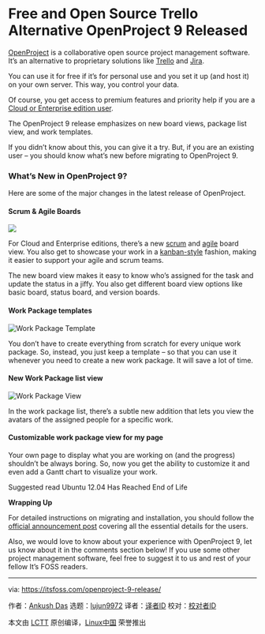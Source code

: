 [#]: collector: (lujun9972)
[#]: translator: (geekpi)
[#]: reviewer: ( )
[#]: publisher: ( )
[#]: url: ( )
[#]: subject: (Free and Open Source Trello Alternative OpenProject 9 Released)
[#]: via: (https://itsfoss.com/openproject-9-release/)
[#]: author: (Ankush Das https://itsfoss.com/author/ankush/)

Free and Open Source Trello Alternative OpenProject 9 Released
======

[OpenProject][1] is a collaborative open source project management software. It’s an alternative to proprietary solutions like [Trello][2] and [Jira][3].

You can use it for free if it’s for personal use and you set it up (and host it) on your own server. This way, you control your data.

Of course, you get access to premium features and priority help if you are a [Cloud or Enterprise edition user][4].

The OpenProject 9 release emphasizes on new board views, package list view, and work templates.

If you didn’t know about this, you can give it a try. But, if you are an existing user – you should know what’s new before migrating to OpenProject 9.

### What’s New in OpenProject 9?

Here are some of the major changes in the latest release of OpenProject.

#### Scrum & Agile Boards

![][5]

For Cloud and Enterprise editions, there’s a new [scrum][6] and [agile][7] board view. You also get to showcase your work in a [kanban-style][8] fashion, making it easier to support your agile and scrum teams.

The new board view makes it easy to know who’s assigned for the task and update the status in a jiffy. You also get different board view options like basic board, status board, and version boards.

#### Work Package templates

![Work Package Template][9]

You don’t have to create everything from scratch for every unique work package. So, instead, you just keep a template – so that you can use it whenever you need to create a new work package. It will save a lot of time.

#### New Work Package list view

![Work Package View][10]

In the work package list, there’s a subtle new addition that lets you view the avatars of the assigned people for a specific work.

#### Customizable work package view for my page

Your own page to display what you are working on (and the progress) shouldn’t be always boring. So, now you get the ability to customize it and even add a Gantt chart to visualize your work.

[][11]

Suggested read Ubuntu 12.04 Has Reached End of Life

**Wrapping Up**

For detailed instructions on migrating and installation, you should follow the [official announcement post][12] covering all the essential details for the users.

Also, we would love to know about your experience with OpenProject 9, let us know about it in the comments section below! If you use some other project management software, feel free to suggest it to us and rest of your fellow It’s FOSS readers.

--------------------------------------------------------------------------------

via: https://itsfoss.com/openproject-9-release/

作者：[Ankush Das][a]
选题：[lujun9972][b]
译者：[译者ID](https://github.com/译者ID)
校对：[校对者ID](https://github.com/校对者ID)

本文由 [LCTT](https://github.com/LCTT/TranslateProject) 原创编译，[Linux中国](https://linux.cn/) 荣誉推出

[a]: https://itsfoss.com/author/ankush/
[b]: https://github.com/lujun9972
[1]: https://www.openproject.org/
[2]: https://trello.com/
[3]: https://www.atlassian.com/software/jira
[4]: https://www.openproject.org/pricing/
[5]: https://i1.wp.com/itsfoss.com/wp-content/uploads/2019/06/open-project-9-scrum-agile.jpeg?fit=800%2C517&ssl=1
[6]: https://en.wikipedia.org/wiki/Scrum_(software_development)
[7]: https://en.wikipedia.org/wiki/Agile_software_development
[8]: https://en.wikipedia.org/wiki/Kanban
[9]: https://i2.wp.com/itsfoss.com/wp-content/uploads/2019/06/work-package-template.jpg?ssl=1
[10]: https://i2.wp.com/itsfoss.com/wp-content/uploads/2019/06/work-package-view.jpg?fit=800%2C454&ssl=1
[11]: https://itsfoss.com/ubuntu-12-04-end-of-life/
[12]: https://www.openproject.org/openproject-9-new-scrum-agile-board-view/
